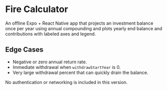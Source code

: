 # Fire Calculator


An offline Expo + React Native app that projects an investment balance once per year using annual compounding and plots yearly end balance and contributions with labeled axes and legend.


## Edge Cases
- Negative or zero annual return rate.
- Immediate withdrawal when `withdrawStartYear` is 0.
- Very large withdrawal percent that can quickly drain the balance.

No authentication or networking is included in this version.
